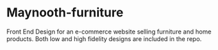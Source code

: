# Maynooth-furniture
Front End Design for an e-commerce website selling furniture and home products. Both low and high fidelity designs are included in the repo.
